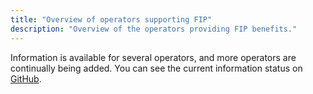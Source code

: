```yaml
---
title: "Overview of operators supporting FIP"
description: "Overview of the operators providing FIP benefits."
---
```


Information is available for several operators, and more operators are continually being added. You can see the current information status on [GitHub](https://github.com/orgs/fipguide/projects/3).

